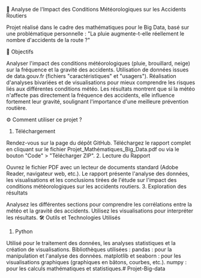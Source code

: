 🚗 Analyse de l'Impact des Conditions Météorologiques sur les Accidents Routiers

Projet réalisé dans le cadre des mathématiques pour le Big Data, basé sur une problématique personnelle : "La pluie augmente-t-elle réellement le nombre d'accidents de la route ?"

🎯 Objectifs

Analyser l'impact des conditions météorologiques (pluie, brouillard, neige) sur la fréquence et la gravité des accidents.
Utilisation de données issues de data.gouv.fr (fichiers "caractéristiques" et "usagers").
Réalisation d'analyses bivariées et de visualisations pour mieux comprendre les risques liés aux différentes conditions météo.
Les résultats montrent que si la météo n'affecte pas directement la fréquence des accidents, elle influence fortement leur gravité, soulignant l'importance d'une meilleure prévention routière.

⚙️ Comment utiliser ce projet ?

1. Téléchargement

Rendez-vous sur la page du dépôt GitHub.
Téléchargez le rapport complet en cliquant sur le fichier Projet_Mathématiques_Big_Data.pdf ou via le bouton "Code" > "Télécharger ZIP".
2. Lecture du Rapport

Ouvrez le fichier PDF avec un lecteur de documents standard (Adobe Reader, navigateur web, etc.).
Le rapport présente l'analyse des données, les visualisations et les conclusions tirées de l'étude sur l'impact des conditions météorologiques sur les accidents routiers.
3. Exploration des résultats

Analysez les différentes sections pour comprendre les corrélations entre la météo et la gravité des accidents.
Utilisez les visualisations pour interpréter les résultats.
🛠️ Outils et Technologies Utilisés

1. Python

Utilisé pour le traitement des données, les analyses statistiques et la création de visualisations.
Bibliothèques utilisées :
pandas : pour la manipulation et l'analyse des données.
matplotlib et seaborn : pour les visualisations graphiques (graphiques en bâtons, courbes, etc.).
numpy : pour les calculs mathématiques et statistiques.# Projet-Big-data
